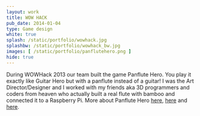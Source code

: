 ```yaml
---
layout: work
title: WOW HACK 
pub_date: 2014-01-04
type: Game design
white: true
splash: /static/portfolio/wowhack.jpg
splashbw: /static/portfolio/wowhack_bw.jpg
images: [ /static/portfolio/panflutehero.png ]
hide: true
---
```

During WOWHack 2013 our team built the game Panflute Hero. You play it exactly like Guitar Hero but with a panflute instead of a guitar! I was the Art Director/Designer and I worked with my friends aka 3D programmers and coders from heaven who actually built a real flute with bamboo and connected it to a Raspberry Pi. More about Panflute Hero [here](http://www.pixelfolders.se/2014/WOWHack-2013.html), [here](https://www.youtube.com/watch?v=9jKsvDZP4T0) and [here](http://www.raspberrypi.org/archives/5924).





